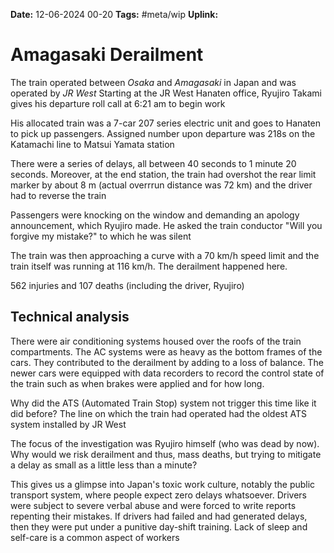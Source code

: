 **Date:** 12-06-2024 00-20
**Tags:** #meta/wip 
**Uplink:**

# Amagasaki Derailment

The train operated between *Osaka* and *Amagasaki* in Japan and was operated by *JR West*
Starting at the JR West Hanaten office, Ryujiro Takami gives his departure roll call at 6:21 am to begin work

His allocated train was a 7-car 207 series electric unit and goes to Hanaten to pick up passengers. Assigned number upon departure was 218s on the Katamachi line to Matsui Yamata station

There were a series of delays, all between 40 seconds to 1 minute 20 seconds. Moreover, at the end station, the train had overshot the rear limit marker by about 8 m (actual overrrun distance was 72 km) and the driver had to reverse the train

Passengers were knocking on the window and demanding an apology announcement, which Ryujiro made. He asked the train conductor "Will you forgive my mistake?" to which he was silent

The train was then approaching a curve with a 70 km/h speed limit and the train itself was running at 116 km/h. The derailment happened here. 

562 injuries and 107 deaths (including the driver, Ryujiro)

## Technical analysis
There were air conditioning systems housed over the roofs of the train compartments. The AC systems were as heavy as the bottom frames of the cars. They contributed to the derailment by adding to a loss of balance. The newer cars were equipped with data recorders to record the control state of the train such as when brakes were applied and for how long. 

Why did the ATS (Automated Train Stop) system not trigger this time like it did before? The line on which the train had operated had the oldest ATS system installed by JR West

The focus of the investigation was Ryujiro himself (who was dead by now). Why would we risk derailment and thus, mass deaths, but trying to mitigate a delay as small as a little less than a minute? 

This gives us a glimpse into Japan's toxic work culture, notably the public transport system, where people expect zero delays whatsoever.
Drivers were subject to severe verbal abuse and were forced to write reports repenting their mistakes. If drivers had failed and had generated delays, then they were put under a punitive day-shift training. Lack of sleep and self-care is a common aspect of workers 

